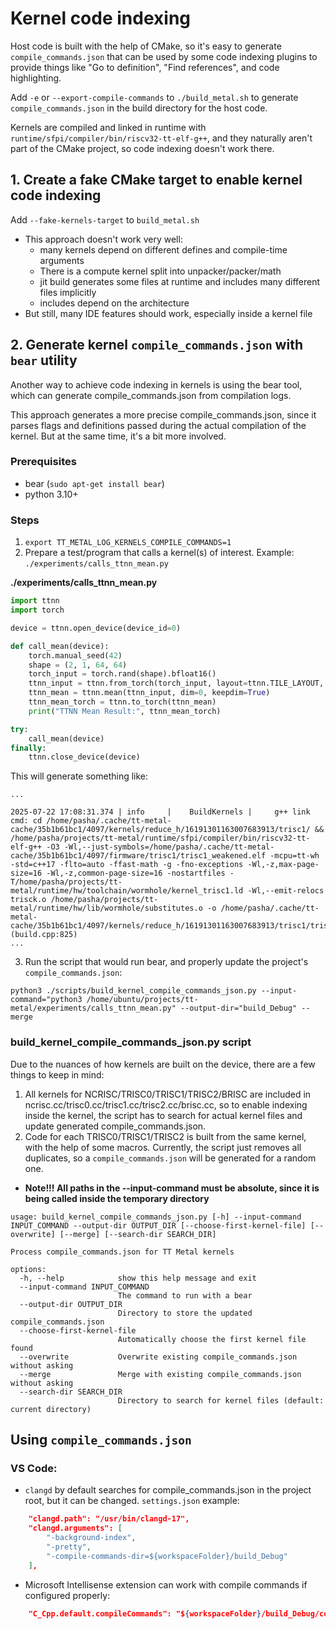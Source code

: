 # Kernel code indexing

Host code is built with the help of CMake, so it's easy to generate `compile_commands.json` that can be used by some code indexing plugins to provide things like "Go to definition", "Find references", and code highlighting.

Add `-e` or `--export-compile-commands` to `./build_metal.sh` to generate `compile_commands.json` in the build directory for the host code.

Kernels are compiled and linked in runtime with `runtime/sfpi/compiler/bin/riscv32-tt-elf-g++`, and they naturally aren't part of the CMake project, so code indexing doesn't work there.

## 1. Create a fake CMake target to enable kernel code indexing
Add `--fake-kernels-target` to `build_metal.sh`

- This approach doesn't work very well:
  - many kernels depend on different defines and compile-time arguments
  - There is a compute kernel split into unpacker/packer/math
  - jit build generates some files at runtime and includes many different files implicitly
  - includes depend on the architecture
- But still, many IDE features should work, especially inside a kernel file


## 2. Generate kernel `compile_commands.json` with `bear` utility
Another way to achieve code indexing in kernels is using the bear tool, which can generate compile_commands.json from compilation logs.

This approach generates a more precise compile_commands.json, since it parses flags and definitions passed during the actual compilation of the kernel. But at the same time, it's a bit more involved.

### Prerequisites
- bear (`sudo apt-get install bear`)
- python 3.10+

### Steps
1. `export TT_METAL_LOG_KERNELS_COMPILE_COMMANDS=1`
2. Prepare a test/program that calls a kernel(s) of interest. Example: `./experiments/calls_ttnn_mean.py`

**./experiments/calls_ttnn_mean.py**
```python
import ttnn
import torch

device = ttnn.open_device(device_id=0)

def call_mean(device):
    torch.manual_seed(42)
    shape = (2, 1, 64, 64)
    torch_input = torch.rand(shape).bfloat16()
    ttnn_input = ttnn.from_torch(torch_input, layout=ttnn.TILE_LAYOUT, dtype=ttnn.bfloat16, device=device)
    ttnn_mean = ttnn.mean(ttnn_input, dim=0, keepdim=True)
    ttnn_mean_torch = ttnn.to_torch(ttnn_mean)
    print("TTNN Mean Result:", ttnn_mean_torch)

try:
    call_mean(device)
finally:
    ttnn.close_device(device)
```

This will generate something like:
```
...

2025-07-22 17:08:31.374 | info     |    BuildKernels |     g++ link cmd: cd /home/pasha/.cache/tt-metal-cache/35b1b61bc1/4097/kernels/reduce_h/16191301163007683913/trisc1/ && /home/pasha/projects/tt-metal/runtime/sfpi/compiler/bin/riscv32-tt-elf-g++ -O3 -Wl,--just-symbols=/home/pasha/.cache/tt-metal-cache/35b1b61bc1/4097/firmware/trisc1/trisc1_weakened.elf -mcpu=tt-wh -std=c++17 -flto=auto -ffast-math -g -fno-exceptions -Wl,-z,max-page-size=16 -Wl,-z,common-page-size=16 -nostartfiles -T/home/pasha/projects/tt-metal/runtime/hw/toolchain/wormhole/kernel_trisc1.ld -Wl,--emit-relocs trisck.o /home/pasha/projects/tt-metal/runtime/hw/lib/wormhole/substitutes.o -o /home/pasha/.cache/tt-metal-cache/35b1b61bc1/4097/kernels/reduce_h/16191301163007683913/trisc1/trisc1.elf (build.cpp:825)
...
```

3. Run the script that would run bear, and properly update the project's `compile_commands.json`:

`python3 ./scripts/build_kernel_compile_commands_json.py --input-command="python3 /home/ubuntu/projects/tt-metal/experiments/calls_ttnn_mean.py" --output-dir="build_Debug" --merge`

### build_kernel_compile_commands_json.py script

Due to the nuances of how kernels are built on the device, there are a few things to keep in mind:
1. All kernels for NCRISC/TRISC0/TRISC1/TRISC2/BRISC are included in ncrisc.cc/trisc0.cc/trisc1.cc/trisc2.cc/brisc.cc, so to enable indexing inside the kernel, the script has to search for actual kernel files and update generated compile_commands.json.
2. Code for each TRISC0/TRISC1/TRISC2 is built from the same kernel, with the help of some macros. Currently, the script just removes all duplicates, so a `compile_commands.json` will be generated for a random one.

- **Note!!! All paths in the --input-command must be absolute, since it is being called inside the temporary directory**

```
usage: build_kernel_compile_commands_json.py [-h] --input-command INPUT_COMMAND --output-dir OUTPUT_DIR [--choose-first-kernel-file] [--overwrite] [--merge] [--search-dir SEARCH_DIR]

Process compile_commands.json for TT Metal kernels

options:
  -h, --help            show this help message and exit
  --input-command INPUT_COMMAND
                        The command to run with a bear
  --output-dir OUTPUT_DIR
                        Directory to store the updated compile_commands.json
  --choose-first-kernel-file
                        Automatically choose the first kernel file found
  --overwrite           Overwrite existing compile_commands.json without asking
  --merge               Merge with existing compile_commands.json without asking
  --search-dir SEARCH_DIR
                        Directory to search for kernel files (default: current directory)
```


## Using `compile_commands.json`
### VS Code:
- `clangd` by default searches for compile_commands.json in the project root, but it can be changed. `settings.json` example:
```json
    "clangd.path": "/usr/bin/clangd-17",
    "clangd.arguments": [
        "-background-index",
        "-pretty",
        "-compile-commands-dir=${workspaceFolder}/build_Debug"
    ],
```
- Microsoft Intellisense extension can work with compile commands if configured properly:
```json
    "C_Cpp.default.compileCommands": "${workspaceFolder}/build_Debug/compile_commands.json",
```
